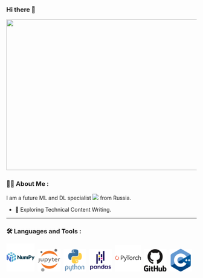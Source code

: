 ### Hi there 👋

<!--
**UniverseIsMyCreation/UniverseIsMyCreation** is a ✨ _special_ ✨ repository because its `README.md` (this file) appears on your GitHub profile.

Here are some ideas to get you started:

- 🔭 I’m currently working on ...
- 🌱 I’m currently learning ...
- 👯 I’m looking to collaborate on ...
- 🤔 I’m looking for help with ...
- 💬 Ask me about ...
- 📫 How to reach me: ...
- 😄 Pronouns: ...
- ⚡ Fun fact: ...
-->


<div align="center">
  <img src="https://media.giphy.com/media/3oFzlVJAzNUDwvpcc0/giphy.gif" width="700" height="400"/>
</div>

### :man_technologist: About Me :

I am a future ML and DL specialist <img src="https://media.giphy.com/media/WUlplcMpOCEmTGBtBW/giphy.gif" width="30"> from Russia.

- :seedling: Exploring Technical Content Writing.

---

### :hammer_and_wrench: Languages and Tools :

<div>
 <img src="https://github.com/devicons/devicon/blob/master/icons/numpy/numpy-original-wordmark.svg" title="Git" **alt="Git" width="75" height="75"/>&nbsp;
 <img src="https://github.com/devicons/devicon/blob/master/icons/jupyter/jupyter-original-wordmark.svg" title="Git" **alt="Git" width="60" height="60"/>&nbsp;
 <img src="https://github.com/devicons/devicon/blob/master/icons/python/python-original-wordmark.svg" title="Git" **alt="Git" width="60" height="60"/>&nbsp;
 <img src="https://github.com/devicons/devicon/blob/master/icons/pandas/pandas-original-wordmark.svg" title="Git" **alt="Git" width="60" height="60"/>&nbsp;
 <img src="https://github.com/devicons/devicon/blob/master/icons/pytorch/pytorch-original-wordmark.svg" title="Git" **alt="Git" width="70" height="70"/>&nbsp;
 <img src="https://github.com/devicons/devicon/blob/master/icons/github/github-original-wordmark.svg" title="Git" **alt="Git" width="60" height="60"/>&nbsp;
 <img src="https://github.com/devicons/devicon/blob/master/icons/cplusplus/cplusplus-original.svg" title="Git" **alt="Git" width="60" height="60"/>&nbsp;
</div>

